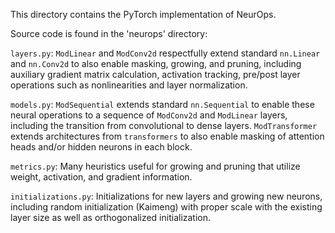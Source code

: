 This directory contains the PyTorch implementation of NeurOps. 

Source code is found in the 'neurops' directory:

`layers.py`: `ModLinear` and `ModConv2d` respectfully extend standard `nn.Linear` and `nn.Conv2d` to also enable masking, growing, and pruning, including auxiliary gradient matrix calculation, activation tracking, pre/post layer operations such as nonlinearities and layer normalization. 

`models.py`: `ModSequential` extends standard `nn.Sequential` to enable these neural operations to a sequence of `ModConv2d` and `ModLinear` layers, including the transition from convolutional to dense layers. `ModTransformer` extends architectures from `transformers` to also enable masking of attention heads and/or hidden neurons in each block.

`metrics.py`: Many heuristics useful for growing and pruning that utilize weight, activation, and gradient information.

`initializations.py`: Initializations for new layers and growing new neurons, including random initialization (Kaimeng) with proper scale with the existing layer size as well as orthogonalized initialization.
